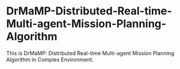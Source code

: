 # DrMaMP-Distributed-Real-time-Multi-agent-Mission-Planning-Algorithm
This is DrMaMP: Distributed Real-time Multi-agent Mission Planning Algorithm in Complex Environment.
